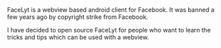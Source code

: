 FaceLyt is a webview based android client for Facebook. It was banned a few years ago by copyright strike from Facebook.

I have decided to open source FaceLyt for people who want to learn the tricks and tips which can be used with a webview.
